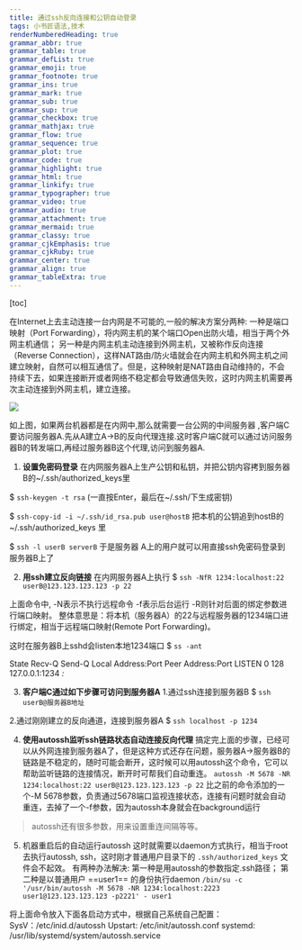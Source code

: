 ```yaml
---
title: 通过ssh反向连接和公钥自动登录
tags: 小书匠语法,技术
renderNumberedHeading: true
grammar_abbr: true
grammar_table: true
grammar_defList: true
grammar_emoji: true
grammar_footnote: true
grammar_ins: true
grammar_mark: true
grammar_sub: true
grammar_sup: true
grammar_checkbox: true
grammar_mathjax: true
grammar_flow: true
grammar_sequence: true
grammar_plot: true
grammar_code: true
grammar_highlight: true
grammar_html: true
grammar_linkify: true
grammar_typographer: true
grammar_video: true
grammar_audio: true
grammar_attachment: true
grammar_mermaid: true
grammar_classy: true
grammar_cjkEmphasis: true
grammar_cjkRuby: true
grammar_center: true
grammar_align: true
grammar_tableExtra: true
---
```


[toc]

在Internet上去主动连接一台内网是不可能的,一般的解决方案分两种:
一种是端口映射（Port Forwarding），将内网主机的某个端口Open出防火墙，相当于两个外网主机通信；
另一种是内网主机主动连接到外网主机，又被称作反向连接（Reverse Connection），这样NAT路由/防火墙就会在内网主机和外网主机之间建立映射，自然可以相互通信了。但是，这种映射是NAT路由自动维持的，不会持续下去，如果连接断开或者网络不稳定都会导致通信失败，这时内网主机需要再次主动连接到外网主机，建立连接。

![](http://qiniu.imolili.com/小书匠/1592536640628.png)

如上图，如果两台机器都是在内网中,那么就需要一台公网的中间服务器 ,客户端C要访问服务器A.先从A建立A->B的反向代理连接.这时客户端C就可以通过访问服务器B的转发端口,再经过服务器B这个代理,访问到服务器A.

1.  **设置免密码登录**
在内网服务器A上生产公钥和私钥，并把公钥内容拷到服务器B的~/.ssh/authorized_keys里

$ `ssh-keygen -t rsa`
(一直按Enter，最后在~/.ssh/下生成密钥)

$ `ssh-copy-id -i ~/.ssh/id_rsa.pub user@hostB`
把本机的公钥追到hostB的 ~/.ssh/authorized_keys 里

$ `ssh -l userB serverB`
于是服务器 A上的用户就可以用直接ssh免密码登录到服务器B上了

2.  **用ssh建立反向链接**
在内网服务器A上执行
$ `ssh -NfR 1234:localhost:22 userB@123.123.123.123 -p 22`

上面命令中,
-N表示不执行远程命令
-f表示后台运行
-R则针对后面的绑定参数进行端口映射。
整体意思是：将本机（服务器A）的22与远程服务器的1234端口进行绑定，相当于远程端口映射(Remote Port Forwarding)。
  
这时在服务器B上sshd会listen本地1234端口
$ `ss -ant`
 
State      Recv-Q Send-Q        Local Address:Port          Peer Address:Port
LISTEN     0      128               127.0.0.1:1234                     *:*

3.  **客户端C通过如下步骤可访问到服务器A**
1.通过ssh连接到服务器B
$ `ssh userB@服务器B地址`

2.通过刚刚建立的反向通道，连接到服务器A
$ `ssh localhost -p 1234`

4.  **使用autossh监听ssh链路状态自动连接反向代理**
搞定完上面的步骤，已经可以从外网连接到服务器A了，但是这种方式还存在问题，服务器A->服务器B的链路是不稳定的，随时可能会断开，这时候可以用autossh这个命令，它可以帮助监听链路的连接情况，断开时可帮我们自动重连。
`autossh -M 5678 -NR 1234:localhost:22 userB@123.123.123.123 -p 22`
比之前的命令添加的一个-M 5678参数，负责通过5678端口监视连接状态，连接有问题时就会自动重连，去掉了一个-f参数，因为autossh本身就会在background运行

> autossh还有很多参数，用来设置重连间隔等等。

5.  机器重启后的自动运行autossh
这时就需要以daemon方式执行，相当于root去执行autossh, ssh，这时刚才普通用户目录下的 `.ssh/authorized_keys` 文件会不起效。
有两种办法解决:
第一种是用autossh的参数指定.ssh路径；
第二种是以普通用户 ==user1== 的身份执行daemon
`/bin/su -c '/usr/bin/autossh -M 5678 -NR 1234:localhost:2223 user1@123.123.123.123 -p2221' - user1`

将上面命令放入下面各启动方式中，根据自己系统自己配置：
SysV：/etc/inid.d/autossh
Upstart: /etc/init/autossh.conf
systemd: /usr/lib/systemd/system/autossh.service
